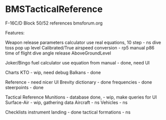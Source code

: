 # BMSTacticalReference
F-16C/D Block 50/52 references bmsforum.org

Features:

Weapon release parameters calculator
use real equations, 10 step - ns
  dive toss
  pop up
  level
Calibrated/True airspeed conversion - rp5 manual p86
  time of flight
  dive angle
  release AboveGroundLevel

Joker/Bingo fuel calculator
use equation from manual - done, need UI

Charts
KTO - wip, need debug
Balkans - done

Reference - need nicer UI
Brevity dictionary - done
frequencies - done
steerpoints - done

Tactical Reference
Munitions - database done, 
          - wip, make queries for UI
Surface-Air - wip, gathering data
Aircraft - ns
Vehicles - ns

Checklists
instrument landing - done
tactical formations - ns
